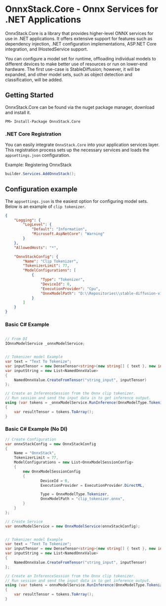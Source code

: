 ﻿# OnnxStack.Core - Onnx Services for .NET Applications

OnnxStack.Core is a library that provides higher-level ONNX services for use in .NET applications. It offers extensive support for features such as dependency injection, .NET configuration implementations, ASP.NET Core integration, and IHostedService support.

You can configure a model set for runtime, offloading individual models to different devices to make better use of resources or run on lower-end hardware. The first use-case is StableDiffusion; however, it will be expanded, and other model sets, such as object detection and classification, will be added.

## Getting Started


OnnxStack.Core can be found via the nuget package manager, download and install it.
```
PM> Install-Package OnnxStack.Core
```


### .NET Core Registration

You can easily integrate `OnnxStack.Core` into your application services layer. This registration process sets up the necessary services and loads the `appsettings.json` configuration.

Example: Registering OnnxStack
```csharp
builder.Services.AddOnnxStack();
```

## Configuration example
The `appsettings.json` is the easiest option for configuring model sets. Below is an example of `clip tokenizer`.

```json
{
	"Logging": {
		"LogLevel": {
			"Default": "Information",
			"Microsoft.AspNetCore": "Warning"
		}
	},
	"AllowedHosts": "*",

	"OnnxStackConfig": {
		"Name": "Clip Tokenizer",
		"TokenizerLimit": 77,
		"ModelConfigurations": [
			{
				"Type": "Tokenizer",
				"DeviceId": 0,
				"ExecutionProvider": "Cpu",
				"OnnxModelPath": "D:\\Repositories\\stable-diffusion-v1-5\\cliptokenizer.onnx"
			}
		]
	}
}
```



### Basic C# Example
```csharp

// From DI
IOnnxModelService _onnxModelService;


// Tokenizer model Example
var text = "Text To Tokenize";
var inputTensor = new DenseTensor<string>(new string[] { text }, new int[] { 1 });
var inputString = new List<NamedOnnxValue>
{
	NamedOnnxValue.CreateFromTensor("string_input", inputTensor)
};

// Create an InferenceSession from the Onnx clip tokenizer.
// Run session and send the input data in to get inference output. 
using (var tokens = _onnxModelService.RunInference(OnnxModelType.Tokenizer, inputString))
{
	var resultTensor = tokens.ToArray();
}

```



### Basic C# Example (No DI)
```csharp
// Create Configuration
var onnxStackConfig = new OnnxStackConfig
{
	Name = "OnnxStack",
	TokenizerLimit = 77,
	ModelConfigurations = new List<OnnxModelSessionConfig>
	{
		new OnnxModelSessionConfig
		{
				DeviceId = 0,
				ExecutionProvider = ExecutionProvider.DirectML,

				Type = OnnxModelType.Tokenizer,
				OnnxModelPath = "clip_tokenizer.onnx",
		}
	}
};

// Create Service
var onnxModelService = new OnnxModelService(onnxStackConfig);


// Tokenizer model Example
var text = "Text To Tokenize";
var inputTensor = new DenseTensor<string>(new string[] { text }, new int[] { 1 });
var inputString = new List<NamedOnnxValue>
{
	NamedOnnxValue.CreateFromTensor("string_input", inputTensor)
};

// Create an InferenceSession from the Onnx clip tokenizer.
// Run session and send the input data in to get inference output. 
using (var tokens = onnxModelService.RunInference(OnnxModelType.Tokenizer, inputString))
{
	var resultTensor = tokens.ToArray();
}

```

